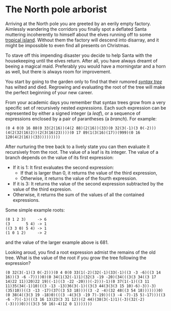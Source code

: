# The North pole arborist

Arriving at the North pole you are greeted by an eerily empty factory. Aimlessly wandering the corridors you finally spot a deflated Santa muttering incoherently to himself about the elves running off to some [tropical island](https://adventofcode.com/2022/day/1). Without them the factory will descend into disarray, and it might be impossible to even find all presents on Christmas. 

To stave off this impending disaster you decide to help Santa with the housekeeping until the elves return. After all, you have always dreamt of beeing a magical maid. Preferably you would have a morningstar and a horn as well, but there is always room for improvement.

You start by going to the garden only to find that their rumored [_syntax tree_](https://en.wikipedia.org/wiki/Abstract_syntax_tree) has wilted and died. Regrowing and evaluating the root of the tree will make the perfect beginning of your new career.

From your academic days you remember that syntax trees grow from a very specific set of recursively nested _expressions_. Each such expression can be represented by either a signed integer (a _leaf_), or a sequence of expressions enclosed by a pair of parantheses (a _branch_). For example:

```
(0 4 0(0 16 88(0 33(2(16))(4(2 88)(2(16))(33)(0 32(3(-1)(3 0(-2)))(4(2(32(16)2))(2(3(16)23))))(0 17 89(1(3(16)(17))(999)(0 16 120(4(2(16))(33)))))))))
```

After nurturing the tree back to a lively state you can then evaluate it recursively from the root. The value of a leaf is its integer. The value of a branch depends on the value of its first expression:
* If it is 1: It first evaluates the second expression:
  * If that is larger than 0, it returns the value of the third expression,
  * Otherwise, it returns the value of the fourth expression.
* If it is 3: It returns the value of the second expression subtracted by the value of the third expresion.
* Otherwise, it returns the sum of the values of all the contained expressions.

Some simple example roots: 
```
(0 1 2 3)     -> 6
(3       5 4) -> 1
((3 3 0) 5 4) -> 1
(1 0 1 2)     -> 2
```
and the value of the larger example above is 681. 

Looking aroud, you find a root expression admist the remains of the old tree. What is the value of the root if you grow the tree following the expression?
```
(0 32(3(-1)(3 0(-2)))(0 4 0(0 33(1(-2)(32(-1)(33(-1)((3 -3 -6)((3 14 16))(3 -6 -7))))0)(0 34(1(32(-1)1)(32(3 -19 -20)(34(((3(3 34((3 17 14)22 11))20)22 19)(-1)((3 -22 -20)))(-2)))-1)(0 37(1(-1)((3 11 11)35(34(-1)10)((3 -13 -13)36(3(-1)((3(3 44(3(3(3 15 10)-6)-3))-3)(35)10))((3 -13 -17)(37((3 53 18)))((3 -2 -4)(32 48((3 54 18)))))))0)(0 38(4((3(3 19 -18)0)(((3 -4(3(3 -19 7)-19))((3 -4 -7)-15 5)-17)))((3 -6 -7)(-1)(((3 16 13)23(3 31 12))(2 44)(38(3(-1)1)(-3)(32(-2)(-3))))0))((3(3 50 16)-4)12 0 1)))))))
```

